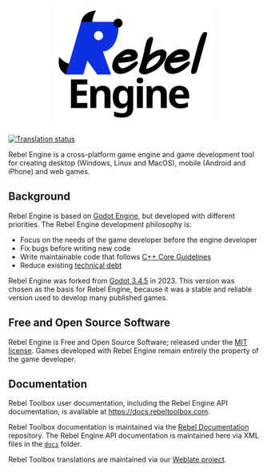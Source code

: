 <p align="center">
  <img src="rebel-engine.png" alt="Rebel Engine"/>
</p>

[![Translation status](https://hosted.weblate.org/widget/rebel-toolbox/svg-badge.svg)](https://hosted.weblate.org/engage/rebel-toolbox/)

Rebel Engine is a cross-platform game engine and game development tool for creating desktop (Windows, Linux and MacOS), mobile (Android and iPhone) and web games.

## Background

Rebel Engine is based on [Godot Engine](https://godotengine.org), but developed with different priorities. The Rebel Engine development philosophy is:

  * Focus on the needs of the game developer before the engine developer
  * Fix bugs before writing new code
  * Write maintainable code that follows [C++ Core Guidelines](https://isocpp.github.io/CppCoreGuidelines/CppCoreGuidelines)
  * Reduce existing [technical debt](https://en.wikipedia.org/wiki/Technical_debt)

Rebel Engine was forked from [Godot 3.4.5](https://github.com/godotengine/godot/tree/3.4.5-stable) in 2023. This version was chosen as the basis for Rebel Engine, because it was a stable and reliable version used to develop many published games.

## Free and Open Source Software

Rebel Engine is Free and Open Source Software; released under the [MIT license](https://mit-license.org/). Games developed with Rebel Engine remain entirely the property of the game developer.

## Documentation

Rebel Toolbox user documentation, including the Rebel Engine API documentation, is available at https://docs.rebeltoolbox.com.

Rebel Toolbox documentation is maintained via the [Rebel Documentation](https://github.com/RebelToolbox/RebelDocumentation) repository.
The Rebel Engine API documentation is maintained here via XML files in the [`docs`](https://github.com/RebelToolbox/RebelEngine/tree/main/docs) folder.

Rebel Toolbox translations are maintained via our [Weblate project](https://hosted.weblate.org/engage/rebel-toolbox/).
